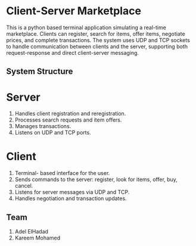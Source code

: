 # Client-Server Marketplace
This is a python based terminal application simulating a real-time marketplace. Clients can register, search for items, offer items, negotiate prices, and complete transactions. The system uses UDP and TCP sockets to handle communication between clients and the server, supporting both request-response and direct client-server messaging. 

## System Structure

# Server
1. Handles client registration and reregistration.
2. Processes search requests and item offers.
3. Manages transactions.
4. Listens on UDP and TCP ports.

# Client
1. Terminal- based interface for the user.
2. Sends commands to the server: register, look for items, offer, buy, cancel.
3. Listens for server messages via UDP and TCP.
4. Handles negotiation and transaction updates.

## Team
1. Adel ElHadad
2. Kareem Mohamed
